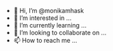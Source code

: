 - 👋 Hi, I’m @monikamhask
- 👀 I’m interested in ...
- 🌱 I’m currently learning ...
- 💞️ I’m looking to collaborate on ...
- 📫 How to reach me ...

<!---
monikamhask/monikamhask is a ✨ special ✨ repository because its `README.md` (this file) appears on your GitHub profile.
You can click the Preview link to take a look at your changes.
--->
